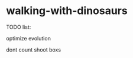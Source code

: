 walking-with-dinosaurs
======================

TODO list:

optimize evolution

dont count shoot boxs